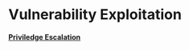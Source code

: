 # Vulnerability Exploitation

#### [Priviledge Escalation](https://github.com/NetSecQuin/Quintessence/blob/main/Red%20Pages/Vulnerability%20Exploitation/Privilige%20Escalation.md)